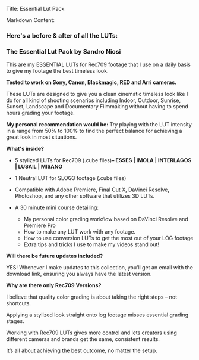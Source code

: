 Title: Essential Lut Pack

Markdown Content:
### **Here's a before & after of all the LUTs:**

### **The Essential Lut Pack by Sandro Niosi**

This are my ESSENTIAL LUTs for Rec709 footage that I use on a daily basis to give my footage the best timeless look.

**Tested to work on Sony, Canon, Blackmagic, RED and Arri cameras.**

These LUTs are designed to give you a clean cinematic timeless look like I do for all kind of shooting scenarios including Indoor, Outdoor, Sunrise, Sunset, Landscape and Documentary Filmmaking without having to spend hours grading your footage.

**My personal recommendation would be:** Try playing with the LUT intensity in a range from 50% to 100% to find the perfect balance for achieving a great look in most situations.

**What's inside?**

*   5 stylized LUTs for Rec709 (.cube files)**– ESSES | IMOLA | INTERLAGOS | LUSAIL | MISANO**
    
*   1 Neutral LUT for SLOG3 footage (.cube files)
*   Compatible with Adobe Premiere, Final Cut X, DaVinci Resolve, Photoshop, and any other software that utilizes 3D LUTs.
*   A 30 minute mini course detailing:
    *   My personal color grading workflow based on DaVinci Resolve and Premiere Pro
    *   How to make any LUT work with any footage.
    *   How to use conversion LUTs to get the most out of your LOG footage
    *   Extra tips and tricks I use to make my videos stand out!  
        
**Will there be future updates included?**

YES! Whenever I make updates to this collection, you’ll get an email with the download link, ensuring you always have the latest version.

**Why are there only Rec709 Versions?**

I believe that quality color grading is about taking the right steps – not shortcuts.

Applying a stylized look straight onto log footage misses essential grading stages.

Working with Rec709 LUTs gives more control and lets creators using different cameras and brands get the same, consistent results.

It’s all about achieving the best outcome, no matter the setup.
